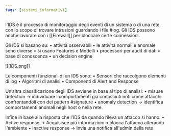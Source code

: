 ```yaml
---
tags: [sistemi_informativi]
---
```

l'IDS è il processo di monitoraggio degli eventi di un sistema o di una rete, con lo scopo di trovare intrusioni guardando i file #log.
Gli IDS possono anche lavorare con i [[Firewall]] per bloccare certe connessioni.

Gli IDS si basano su:
	• attività osservabili
	• le attività normali e anomale sono diverse
	• si usano Features e Modelli
	• processori per audit di dati
	• base di conoscenza
	• un decision engine

![[IDS.png]]

Le componenti funzionali di un IDS sono:
	• Sensori che raccolgono elementi di log
	• Algoritmi di analisi
	• Componenti di Alert and Response

Un’altra classificazione degli IDS avviene in base al tipo di analisi:
	• misuse detection -> individuare i comportamenti già conosciuti noti come attacchi confrontandoli con dei pattern #signature
	• anomaly detection -> identifica comportamenti anomali negli host o nella rete.

Infine in base alla risposta che l'IDS da quando rileva un attacco si hanno:
	• Active response -> Acquisisce più informazioni o blocca l'attacco alterando l'ambiente
	• Inactive response -> Invia una notifica all'admin della rete

